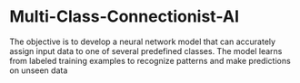 # Multi-Class-Connectionist-AI
 The objective is to develop a neural network model that can accurately assign input data to one of several predefined classes. The model learns from labeled training examples to recognize patterns and make predictions on unseen data
